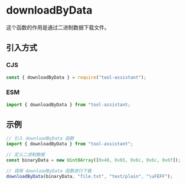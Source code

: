 # downloadByData

这个函数的作用是通过二进制数据下载文件。

## 引入方式

### CJS

```javascript
const { downloadByData } = require("tool-assistant");
```

### ESM

```javascript
import { downloadByData } from "tool-assistant;
```

## 示例

```javascript
// 引入 downloadByData 函数
import { downloadByData } from "tool-assistant";

// 定义二进制数据
const binaryData = new Uint8Array([0x48, 0x65, 0x6c, 0x6c, 0x6f]);

// 调用 downloadByData 函数进行下载
downloadByData(binaryData, "file.txt", "text/plain", "\uFEFF");
```
